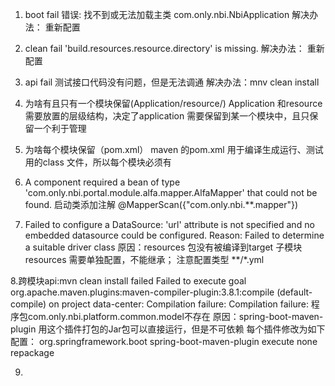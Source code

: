 1. boot fail
错误: 找不到或无法加载主类 com.only.nbi.NbiApplication
解决办法：<resources> 重新配置
2. clean fail
'build.resources.resource.directory' is missing.
解决办法：<resources> 重新配置

3. api fail
测试接口代码没有问题，但是无法调通
解决办法：mnv clean install

4. 为啥有且只有一个模块保留(Application/resource/)
Application 和resource 需要放置的层级结构，决定了application 需要保留到某一个模块中，且只保留一个利于管理
5. 为啥每个模块保留（pom.xml）
maven 的pom.xml 用于编译生成运行、测试用的class 文件，所以每个模块必须有

6. A component required a bean of type 'com.only.nbi.portal.module.alfa.mapper.AlfaMapper' that could not be found.
启动类添加注解 @MapperScan({"com.only.nbi.**.mapper"})


7. Failed to configure a DataSource: 'url' attribute is not specified and no embedded datasource could be configured.
Reason: Failed to determine a suitable driver class
原因：resources 包没有被编译到target
子模块 resources 需要单独配置，不能继承；
注意配置类型 <include>**/*.yml</include>

8.跨模块api:mvn clean install failed
Failed to execute goal org.apache.maven.plugins:maven-compiler-plugin:3.8.1:compile (default-compile) on project data-center: Compilation failure: Compilation failure:
程序包com.only.nbi.platform.common.model不存在
原因：spring-boot-maven-plugin 用这个插件打包的Jar包可以直接运行，但是不可依赖
每个插件修改为如下配置：
            <plugin>
                <groupId>org.springframework.boot</groupId>
                <artifactId>spring-boot-maven-plugin</artifactId>
                <configuration>
                    <classifier>execute</classifier>
                </configuration>
                <executions>
                    <execution>
                        <phase>none</phase>
                        <goals>
                            <goal>repackage</goal>
                        </goals>
                    </execution>
                </executions>
            </plugin>

9.



